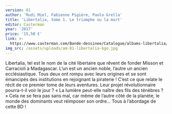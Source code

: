 ```yaml
---
version: 81
author: 'Rudi Miel, Fabienne Pigière, Paolo Grella'
title: 'Libertalia, tome 1. Le triomphe ou la mort'
editor: Casterman
year: '2017'
price: '15,50 €'
link: >-
  https://www.casterman.com/Bande-dessinee/Catalogue/albums-libertalia/libertalia-1-le-triomphe-ou-la-mort
img_src: /assets/uploads/am-81-libertalia-bgo.jpg
---
```

Libertalia, tel est le nom de la cité libertaire que rêvent de fonder Misson et Carracioli à Madagascar. L’un est un ancien noble, l’autre un ancien ecclésiastique. Tous deux ont rompu avec leurs origines et se sont émancipés des institutions en rejoignant la piraterie ! C’est ce que relate le récit de ce premier tome de leurs aventures. Leur projet révolutionnaire pourra-t-il voir le jour ? « La lumière peut-elle naître des fils des ténèbres ? » Cela ne se fera pas sans mal, car même de l’autre côté de la planète, le monde des dominants veut réimposer son ordre… Tous à l’abordage de cette BD !
